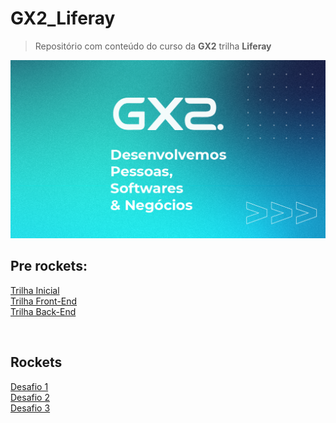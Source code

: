 # GX2_Liferay

>Repositório com conteúdo do curso da __GX2__ trilha **Liferay**

<img src="/Conteudo/1 - Trilha Inicial/Arquivos/img/00.png" alt="" width="600">

<br>

## Pre rockets:

[Trilha Inicial](/Conteudo/1%20-%20Trilha%20Inicial/1%20Inicio.md) <br>
[Trilha Front-End](/Conteudo/2%20-%20Trilha%20Front/1%20Front.md)<br>
[Trilha Back-End](/Conteudo/3%20-%20Trilha%20Back/3%20Back.md)

<br>

## Rockets

[Desafio 1](/Conteudo_rockets/Desafio1/Desafio1.md)<br>
[Desafio 2](/Conteudo_rockets/Desafio2/Desafio2.md)<br>
[Desafio 3](/Conteudo_rockets/Desafio3/Desafio3.md)